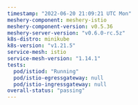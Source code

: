 ```yaml
---
timestamp: "2022-06-20 21:09:21 UTC Mon"
meshery-component: meshery-istio
meshery-component-version: v0.5.36
meshery-server-version: "v0.6.0-rc.5z"
k8s-distro: minikube
k8s-version: "v1.21.5"
service-mesh: istio
service-mesh-version: "1.14.1"
tests:
  pod/istiod: "Running"
  pod/istio-egressgateway: null
  pod/istio-ingressgateway: null
overall-status: "passing"
---
```

